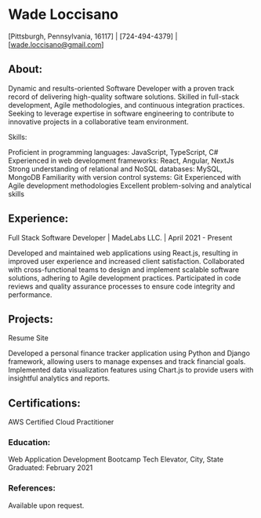 # Wade Loccisano

[Pittsburgh, Pennsylvania, 16117] | [724-494-4379] | [wade.loccisano@gmail.com]

## About:
Dynamic and results-oriented Software Developer with a proven track record of delivering high-quality software solutions. Skilled in full-stack development, Agile methodologies, and continuous integration practices. Seeking to leverage expertise in software engineering to contribute to innovative projects in a collaborative team environment.

Skills:

Proficient in programming languages: JavaScript, TypeScript, C#
Experienced in web development frameworks: React, Angular, NextJs
Strong understanding of relational and NoSQL databases: MySQL, MongoDB
Familiarity with version control systems: Git
Experienced with Agile development methodologies
Excellent problem-solving and analytical skills

## Experience:
Full Stack Software Developer | MadeLabs LLC. | April 2021 - Present

Developed and maintained web applications using React.js, resulting in improved user experience and increased client satisfaction.
Collaborated with cross-functional teams to design and implement scalable software solutions, adhering to Agile development practices.
Participated in code reviews and quality assurance processes to ensure code integrity and performance.

## Projects:
Resume Site

Developed a personal finance tracker application using Python and Django framework, allowing users to manage expenses and track financial goals.
Implemented data visualization features using Chart.js to provide users with insightful analytics and reports.

## Certifications:
AWS Certified Cloud Practitioner

### Education:
Web Application Development Bootcamp
Tech Elevator, City, State
Graduated: February 2021

### References:
Available upon request.
